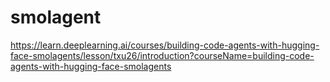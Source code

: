 # smolagent

https://learn.deeplearning.ai/courses/building-code-agents-with-hugging-face-smolagents/lesson/txu26/introduction?courseName=building-code-agents-with-hugging-face-smolagents
